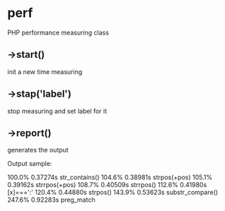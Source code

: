 # perf
PHP performance measuring class

## ->start() 
init a new time measuring

## ->stap('label')
stop measuring and set label for it

## ->report()
generates the output

Output sample:

100.0% 0.37274s str_contains()
104.6% 0.38981s strpos(+pos)
105.1% 0.39162s strrpos(+pos)
108.7% 0.40509s strrpos()
112.6% 0.41980s [x]===':'
120.4% 0.44880s strpos()
143.9% 0.53623s substr_compare()
247.6% 0.92283s preg_match
